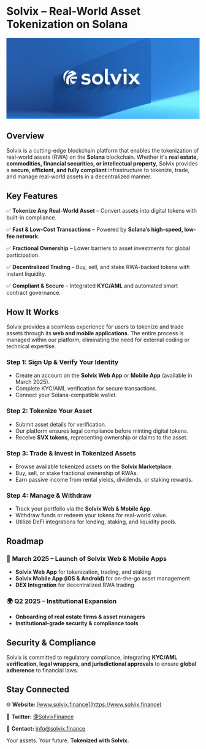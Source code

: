 # **Solvix – Real-World Asset Tokenization on Solana**

![Solvix Header](files/img/header.jpg)

## **Overview**
Solvix is a cutting-edge blockchain platform that enables the tokenization of real-world assets (RWA) on the **Solana** blockchain. Whether it's **real estate, commodities, financial securities, or intellectual property**, Solvix provides a **secure, efficient, and fully compliant** infrastructure to tokenize, trade, and manage real-world assets in a decentralized manner.

## **Key Features**
✅ **Tokenize Any Real-World Asset** – Convert assets into digital tokens with built-in compliance.

✅ **Fast & Low-Cost Transactions** – Powered by **Solana’s high-speed, low-fee network**.

✅ **Fractional Ownership** – Lower barriers to asset investments for global participation.

✅ **Decentralized Trading** – Buy, sell, and stake RWA-backed tokens with instant liquidity.

✅ **Compliant & Secure** – Integrated **KYC/AML** and automated smart contract governance.

## **How It Works**
Solvix provides a seamless experience for users to tokenize and trade assets through its **web and mobile applications**. The entire process is managed within our platform, eliminating the need for external coding or technical expertise.

### **Step 1: Sign Up & Verify Your Identity**
- Create an account on the **Solvix Web App** or **Mobile App** (available in March 2025).
- Complete KYC/AML verification for secure transactions.
- Connect your Solana-compatible wallet.

### **Step 2: Tokenize Your Asset**
- Submit asset details for verification.
- Our platform ensures legal compliance before minting digital tokens.
- Receive **SVX tokens**, representing ownership or claims to the asset.

### **Step 3: Trade & Invest in Tokenized Assets**
- Browse available tokenized assets on the **Solvix Marketplace**.
- Buy, sell, or stake fractional ownership of RWAs.
- Earn passive income from rental yields, dividends, or staking rewards.

### **Step 4: Manage & Withdraw**
- Track your portfolio via the **Solvix Web & Mobile App**.
- Withdraw funds or redeem your tokens for real-world value.
- Utilize DeFi integrations for lending, staking, and liquidity pools.

## **Roadmap**
### 🚀 **March 2025 – Launch of Solvix Web & Mobile Apps**
- **Solvix Web App** for tokenization, trading, and staking
- **Solvix Mobile App (iOS & Android)** for on-the-go asset management
- **DEX Integration** for decentralized RWA trading

### 🌍 **Q2 2025 – Institutional Expansion**
- **Onboarding of real estate firms & asset managers**
- **Institutional-grade security & compliance tools**

## **Security & Compliance**
Solvix is committed to regulatory compliance, integrating **KYC/AML verification, legal wrappers, and jurisdictional approvals** to ensure **global adherence** to financial laws.

## **Stay Connected**
🌐 **Website:** [www.solvix.finance](https://www.solvix.finance)

📢 **Twitter:** [@SolvixFinance](https://www.x.com/solvixfinance)

📧 **Contact:** info@solvix.finance

Your assets. Your future. **Tokenized with Solvix.**
